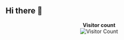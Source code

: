 ## Hi there 👋

<!--
**AlbionaGashi/AlbionaGashi** is a ✨ _special_ ✨ repository because its `README.md` (this file) appears on your GitHub profile.

Here are some ideas to get you started:

- 🔭 I’m currently working on ...
- 🌱 I’m currently learning ...
- 👯 I’m looking to collaborate on ...
- 🤔 I’m looking for help with ...
- 💬 Ask me about ...
- 📫 How to reach me: ...
- 😄 Pronouns: ...
- ⚡ Fun fact: ...
-->

  <p align="center">
  <b>Visitor count</b><br>
  <img src="https://komarev.com/ghpvc/?username=AlbionaGashi&style=flat-square" alt="Visitor Count" />
</p>

